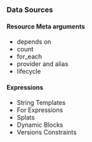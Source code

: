 ### Data Sources

#### Resource Meta arguments

- depends on
- count
- for_each
- provider and alias
- lifecycle

#### Expressions

- String Templates
- For Expressions
- Splats
- Dynamic Blocks
- Versions Constraints